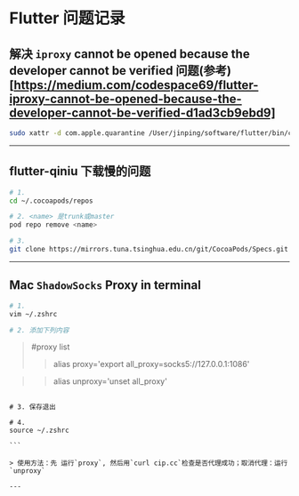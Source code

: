 # Flutter 问题记录

## 解决 `iproxy` cannot be opened because the developer cannot be verified 问题(参考)[https://medium.com/codespace69/flutter-iproxy-cannot-be-opened-because-the-developer-cannot-be-verified-d1ad3cb9ebd9]

```bash
sudo xattr -d com.apple.quarantine /User/jinping/software/flutter/bin/cache/artifacts/usbmuxd/iproxy
```

---

## flutter-qiniu 下载慢的问题

```bash
# 1.
cd ~/.cocoapods/repos

# 2. <name> 是trunk或master
pod repo remove <name> 

# 3.
git clone https://mirrors.tuna.tsinghua.edu.cn/git/CocoaPods/Specs.git master
```

---

## Mac `ShadowSocks` Proxy in terminal

```zsh
# 1.
vim ~/.zshrc

# 2. 添加下列内容

`````````
> #proxy list
>>alias proxy='export all_proxy=socks5://127.0.0.1:1086'

>>alias unproxy='unset all_proxy'
`````````

# 3. 保存退出

# 4.
source ~/.zshrc

```

> 使用方法：先 运行`proxy`, 然后用`curl cip.cc`检查是否代理成功；取消代理：运行`unproxy`

---
